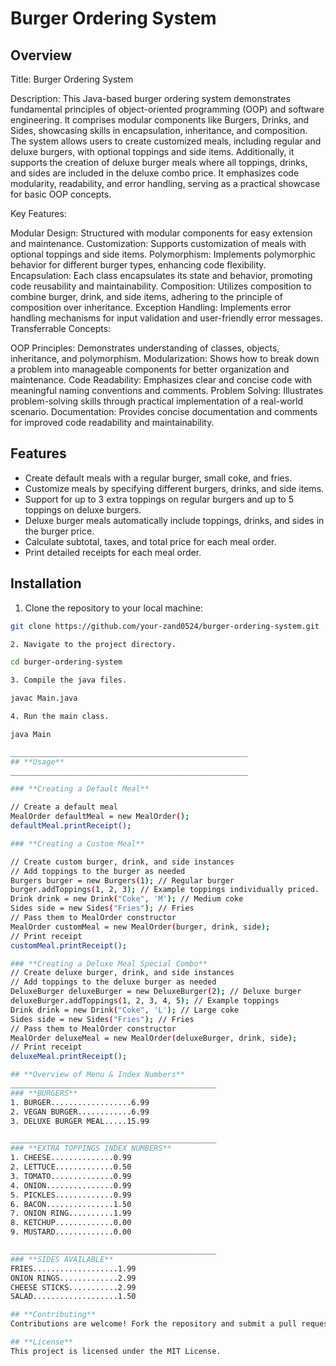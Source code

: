 # Burger Ordering System

## Overview
Title: Burger Ordering System

Description:
This Java-based burger ordering system demonstrates fundamental principles of object-oriented programming (OOP) and software engineering. 
It comprises modular components like Burgers, Drinks, and Sides, showcasing skills in encapsulation, inheritance, and composition. 
The system allows users to create customized meals, including regular and deluxe burgers, with optional toppings and side items. 
Additionally, it supports the creation of deluxe burger meals where all toppings, drinks, and sides are included in the deluxe combo price.
It emphasizes code modularity, readability, and error handling, serving as a practical showcase for basic OOP concepts.

Key Features:

Modular Design: Structured with modular components for easy extension and maintenance.
Customization: Supports customization of meals with optional toppings and side items.
Polymorphism: Implements polymorphic behavior for different burger types, enhancing code flexibility.
Encapsulation: Each class encapsulates its state and behavior, promoting code reusability and maintainability.
Composition: Utilizes composition to combine burger, drink, and side items, adhering to the principle of composition over inheritance.
Exception Handling: Implements error handling mechanisms for input validation and user-friendly error messages.
Transferrable Concepts:

OOP Principles: Demonstrates understanding of classes, objects, inheritance, and polymorphism.
Modularization: Shows how to break down a problem into manageable components for better organization and maintenance.
Code Readability: Emphasizes clear and concise code with meaningful naming conventions and comments.
Problem Solving: Illustrates problem-solving skills through practical implementation of a real-world scenario.
Documentation: Provides concise documentation and comments for improved code readability and maintainability.

## Features

- Create default meals with a regular burger, small coke, and fries.
- Customize meals by specifying different burgers, drinks, and side items.
- Support for up to 3 extra toppings on regular burgers and up to 5 toppings on deluxe burgers.
- Deluxe burger meals automatically include toppings, drinks, and sides in the burger price.
- Calculate subtotal, taxes, and total price for each meal order.
- Print detailed receipts for each meal order.

## Installation

1. Clone the repository to your local machine:

```bash
git clone https://github.com/your-zand0524/burger-ordering-system.git

2. Navigate to the project directory.

cd burger-ordering-system

3. Compile the java files.

javac Main.java

4. Run the main class.

java Main

_____________________________________________________
## **Usage**
_____________________________________________________

### **Creating a Default Meal**

// Create a default meal
MealOrder defaultMeal = new MealOrder();
defaultMeal.printReceipt();

### **Creating a Custom Meal**

// Create custom burger, drink, and side instances
// Add toppings to the burger as needed
Burgers burger = new Burgers(1); // Regular burger
burger.addToppings(1, 2, 3); // Example toppings individually priced. 
Drink drink = new Drink("Coke", 'M'); // Medium coke
Sides side = new Sides("Fries"); // Fries
// Pass them to MealOrder constructor
MealOrder customMeal = new MealOrder(burger, drink, side);
// Print receipt
customMeal.printReceipt();

### **Creating a Deluxe Meal Special Combo**
// Create deluxe burger, drink, and side instances
// Add toppings to the deluxe burger as needed
DeluxeBurger deluxeBurger = new DeluxeBurger(2); // Deluxe burger
deluxeBurger.addToppings(1, 2, 3, 4, 5); // Example toppings
Drink drink = new Drink("Coke", 'L'); // Large coke
Sides side = new Sides("Fries"); // Fries
// Pass them to MealOrder constructor
MealOrder deluxeMeal = new MealOrder(deluxeBurger, drink, side);
// Print receipt
deluxeMeal.printReceipt();

## **Overview of Menu & Index Numbers**
______________________________________________
### **BURGERS**
1. BURGER..................6.99
2. VEGAN BURGER............6.99
3. DELUXE BURGER MEAL.....15.99

______________________________________________
### **EXTRA TOPPINGS INDEX NUMBERS**
1. CHEESE..............0.99
2. LETTUCE.............0.50
3. TOMATO..............0.99
4. ONION...............0.99
5. PICKLES.............0.99
6. BACON...............1.50
7. ONION RING..........1.99
8. KETCHUP.............0.00
9. MUSTARD.............0.00

______________________________________________
### **SIDES AVAILABLE**
FRIES...................1.99
ONION RINGS.............2.99
CHEESE STICKS...........2.99
SALAD...................1.50

## **Contributing**
Contributions are welcome! Fork the repository and submit a pull request with your changes.

## **License**
This project is licensed under the MIT License.


